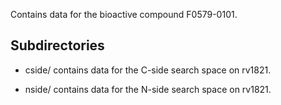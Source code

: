 Contains data for the bioactive compound F0579-0101.

## Subdirectories

- cside/ contains data for the C-side search space on rv1821.

- nside/ contains data for the N-side search space on rv1821.

